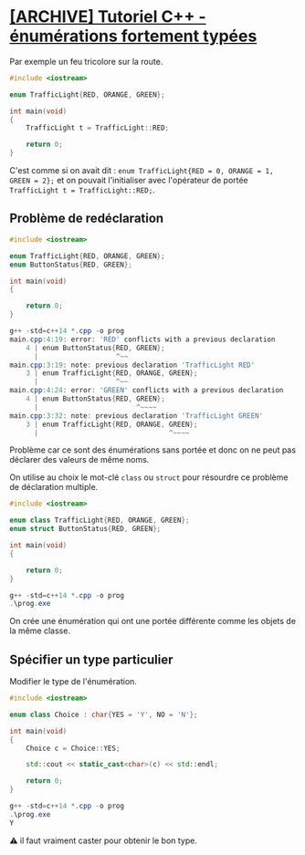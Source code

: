 # [[ARCHIVE] Tutoriel C++ - énumérations fortement typées](https://www.youtube.com/watch?v=Ht3AuVr82zQ&list=PLrSOXFDHBtfG0Fb0g--43a0b47e9hrwlB&index=28)

Par exemple un feu tricolore sur la route.

```cpp
#include <iostream>

enum TrafficLight{RED, ORANGE, GREEN};

int main(void)
{
    TrafficLight t = TrafficLight::RED;

    return 0;
}
```

C'est comme si on avait dit : `enum TrafficLight{RED = 0, ORANGE = 1, GREEN = 2};` et on pouvait l'initialiser avec l'opérateur de portée `TrafficLight t = TrafficLight::RED;`.

## Problème de redéclaration

```cpp
#include <iostream>

enum TrafficLight{RED, ORANGE, GREEN};
enum ButtonStatus{RED, GREEN};

int main(void)
{

    return 0;
}
```
```powershell
g++ -std=c++14 *.cpp -o prog
main.cpp:4:19: error: 'RED' conflicts with a previous declaration
    4 | enum ButtonStatus{RED, GREEN};
      |                   ^~~
main.cpp:3:19: note: previous declaration 'TrafficLight RED'
    3 | enum TrafficLight{RED, ORANGE, GREEN};
      |                   ^~~
main.cpp:4:24: error: 'GREEN' conflicts with a previous declaration
    4 | enum ButtonStatus{RED, GREEN};
      |                        ^~~~~
main.cpp:3:32: note: previous declaration 'TrafficLight GREEN'
    3 | enum TrafficLight{RED, ORANGE, GREEN};
      |                                ^~~~~
```

Problème car ce sont des énumérations sans portée et donc on ne peut pas déclarer des valeurs de même noms.

On utilise au choix le mot-clé `class` ou `struct` pour résourdre ce problème de déclaration multiple.

```cpp
#include <iostream>

enum class TrafficLight{RED, ORANGE, GREEN};
enum struct ButtonStatus{RED, GREEN};

int main(void)
{

    return 0;
}
```
```powershell
g++ -std=c++14 *.cpp -o prog
.\prog.exe
```

On crée une énumération qui ont une portée différente comme les objets de la même classe.

## Spécifier un type particulier

Modifier le type de l'énumération.

```cpp
#include <iostream>

enum class Choice : char{YES = 'Y', NO = 'N'};

int main(void)
{
    Choice c = Choice::YES;

    std::cout << static_cast<char>(c) << std::endl;

    return 0;
}
```
```powershell
g++ -std=c++14 *.cpp -o prog
.\prog.exe
Y
```

:warning: il faut vraiment caster pour obtenir le bon type.